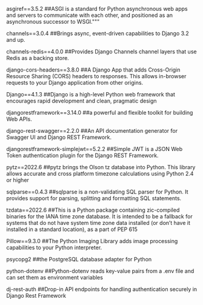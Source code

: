 asgiref==3.5.2  ##ASGI is a standard for Python asynchronous web apps and servers to communicate with each other, and positioned as an asynchronous successor to WSGI.""" 

channels==3.0.4   ##Brings async, event-driven capabilities to Django 3.2 and up.

channels-redis==4.0.0 ##Provides Django Channels channel layers that use Redis as a backing store.

django-cors-headers==3.8.0 ##A Django App that adds Cross-Origin Resource Sharing (CORS) headers to responses. This allows in-browser requests to your Django application from other origins.

Django==4.1.3 ##Django is a high-level Python web framework that encourages rapid development and clean, pragmatic design

djangorestframework==3.14.0 ##a powerful and flexible toolkit for building Web APIs.

django-rest-swagger==2.2.0 ##An API documentation generator for Swagger UI and Django REST Framework.

djangorestframework-simplejwt==5.2.2 ##Simple JWT is a JSON Web Token authentication plugin for the Django REST Framework.

pytz==2022.6  ##pytz brings the Olson tz database into Python. This library allows accurate and cross platform timezone calculations using Python 2.4 or higher

sqlparse==0.4.3  ##sqlparse is a non-validating SQL parser for Python. It provides support for parsing, splitting and formatting SQL statements.

tzdata==2022.6  ##This is a Python package containing zic-compiled binaries for the IANA time zone database. It is intended to be a fallback for systems that do not have system time zone data installed (or don’t have it installed in a standard location), as a part of PEP 615

Pillow==9.3.0  ##The Python Imaging Library adds image processing capabilities to your Python interpreter.

psycopg2  ##the PostgreSQL database adapter for Python

python-dotenv ##Python-dotenv reads key-value pairs from a .env file and can set them as environment variables

dj-rest-auth ##Drop-in API endpoints for handling authentication securely in Django Rest Framework